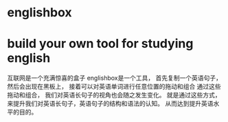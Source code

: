 # englishbox
<h1>build your own tool for studying english</h1>
互联网是一个充满惊喜的盒子
englishbox是一个工具，
首先复制一个英语句子，
然后会出现在黑板上，
接着可以对英语单词进行任意位置的拖动和组合
通过这些拖动和组合，
我们对英语长句子的视角也会随之发生变化。
就是通过这些方式，
来提升我们对英语长句子，英语句子的结构和语法的认知。
从而达到提升英语水平的目的。
